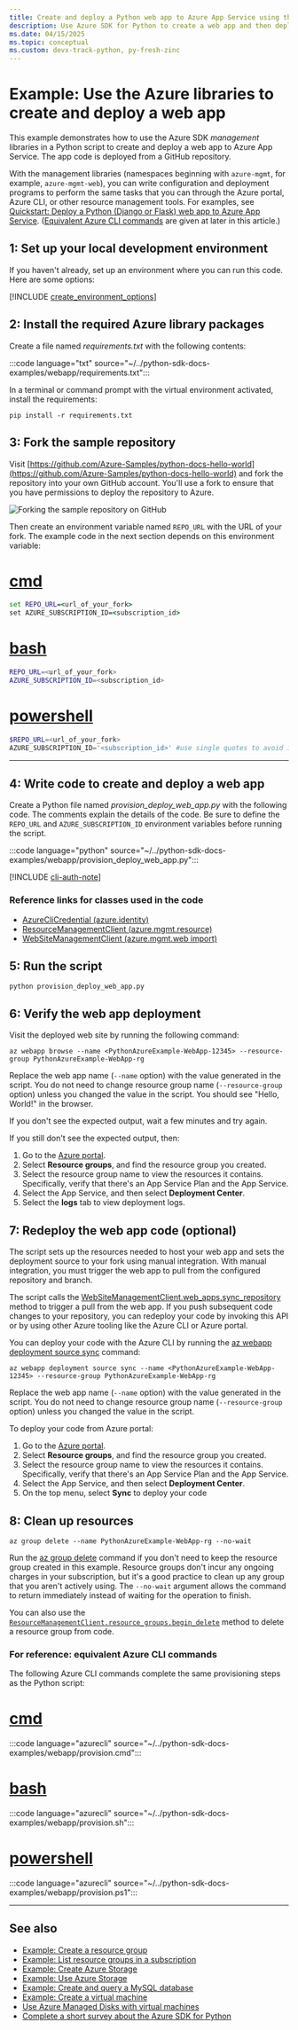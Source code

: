 ```yaml
---
title: Create and deploy a Python web app to Azure App Service using the Azure SDK libraries
description: Use Azure SDK for Python to create a web app and then deploy app code from a GitHub repository to Azure App Service.
ms.date: 04/15/2025
ms.topic: conceptual
ms.custom: devx-track-python, py-fresh-zinc
---
```


# Example: Use the Azure libraries to create and deploy a web app

This example demonstrates how to use the Azure SDK *management* libraries in a Python script to create  and deploy a web app to Azure App Service. The app code is deployed from a GitHub repository.

With the management libraries (namespaces beginning with `azure-mgmt`, for example, `azure-mgmt-web`), you can write configuration and deployment programs to perform the same tasks that you can through the Azure portal, Azure CLI, or other resource management tools. For examples, see [Quickstart: Deploy a Python (Django or Flask) web app to Azure App Service](/azure/app-service/quickstart-python). ([Equivalent Azure CLI commands](#for-reference-equivalent-azure-cli-commands) are given at later in this article.)

## 1: Set up your local development environment

If you haven't already, set up an environment where you can run this code. Here are some options:

[!INCLUDE [create_environment_options](../../includes/create-environment-options.md)]

## 2: Install the required Azure library packages

Create a file named *requirements.txt* with the following contents:

:::code language="txt" source="~/../python-sdk-docs-examples/webapp/requirements.txt":::

In a terminal or command prompt with the virtual environment activated, install the requirements:

```console
pip install -r requirements.txt
```

## 3: Fork the sample repository

Visit [https://github.com/Azure-Samples/python-docs-hello-world](https://github.com/Azure-Samples/python-docs-hello-world) and fork the repository into your own GitHub account. You'll use a fork to ensure that you have permissions to deploy the repository to Azure.

![Forking the sample repository on GitHub](../../media/azure-sdk-example-web-app/fork-github-repository.png)

Then create an environment variable named `REPO_URL` with the URL of your fork. The example code in the next section depends on this environment variable:

# [cmd](#tab/cmd)

```cmd
set REPO_URL=<url_of_your_fork>
set AZURE_SUBSCRIPTION_ID=<subscription_id>
```

# [bash](#tab/bash)

```bash
REPO_URL=<url_of_your_fork>
AZURE_SUBSCRIPTION_ID=<subscription_id>
```

# [powershell](#tab/powershell)

```powershell
$REPO_URL=<url_of_your_fork>
AZURE_SUBSCRIPTION_ID='<subscription_id>' #use single quotes to avoid interpolation
```

---

## 4: Write code to create and deploy a web app

Create a Python file named *provision_deploy_web_app.py* with the following code. The comments explain the details of the code. Be sure to define the `REPO_URL` and `AZURE_SUBSCRIPTION_ID` environment variables before running the script.

:::code language="python" source="~/../python-sdk-docs-examples/webapp/provision_deploy_web_app.py":::

[!INCLUDE [cli-auth-note](../../includes/cli-auth-note.md)]

### Reference links for classes used in the code

- [AzureCliCredential (azure.identity)](/python/api/azure-identity/azure.identity.azureclicredential)
- [ResourceManagementClient (azure.mgmt.resource)](/python/api/azure-mgmt-resource/azure.mgmt.resource.resourcemanagementclient)
- [WebSiteManagementClient (azure.mgmt.web import)](/python/api/azure-mgmt-web/azure.mgmt.web.websitemanagementclient)

## 5: Run the script

```console
python provision_deploy_web_app.py
```

## 6: Verify the web app deployment

Visit the deployed web site by running the following command:

```azurecli
az webapp browse --name <PythonAzureExample-WebApp-12345> --resource-group PythonAzureExample-WebApp-rg
```

Replace the web app name (`--name` option) with the value generated in the script. You do not need to change resource group name (`--resource-group` option) unless you changed the value in the script. You should see "Hello, World!" in the browser.

If you don't see the expected output, wait a few minutes and try again.

If you still don't see the expected output, then:

1. Go to the [Azure portal](https://portal.azure.com).
1. Select **Resource groups**, and find the resource group you created.
1. Select the resource group name to view the resources it contains. Specifically, verify that there's an App Service Plan and the App Service.
1. Select the App Service, and then select **Deployment Center**.
1. Select the **logs** tab to view deployment logs.

## 7: Redeploy the web app code (optional)

The script sets up the resources needed to host your web app and sets the deployment source to your fork using manual integration. With manual integration, you must trigger the web app to pull from the configured repository and branch.

The script calls the [WebSiteManagementClient.web_apps.sync_repository](/python/api/azure-mgmt-web/azure.mgmt.web.websitemanagementclient?view=azure-python#azure-mgmt-web-websitemanagementclient-web-apps) method to trigger a pull from the web app. If you push subsequent code changes to your repository, you can redeploy your code by invoking this API or by using other Azure tooling like the Azure CLI or Azure portal.

You can deploy your code with the Azure CLI by running the [az webapp deployment source sync](/cli/azure/webapp/deployment/source#az-webapp-deployment-source-sync)
 command:

```azurecli
az webapp deployment source sync --name <PythonAzureExample-WebApp-12345> --resource-group PythonAzureExample-WebApp-rg
```

Replace the web app name (`--name` option) with the value generated in the script. You do not need to change resource group name (`--resource-group` option) unless you changed the value in the script.

To deploy your code from Azure portal:

1. Go to the [Azure portal](https://portal.azure.com).
1. Select **Resource groups**, and find the resource group you created.
1. Select the resource group name to view the resources it contains. Specifically, verify that there's an App Service Plan and the App Service.
1. Select the App Service, and then select **Deployment Center**.
1. On the top menu, select **Sync** to deploy your code

## 8: Clean up resources

```azurecli
az group delete --name PythonAzureExample-WebApp-rg --no-wait
```

Run the [az group delete](/cli/azure/group#az-group-delete) command if you don't need to keep the resource group created in this example. Resource groups don't incur any ongoing charges in your subscription, but it's a good practice to clean up any group that you aren't actively using. The `--no-wait` argument allows the command to return immediately instead of waiting for the operation to finish.

You can also use the [`ResourceManagementClient.resource_groups.begin_delete`](/python/api/azure-mgmt-resource/azure.mgmt.resource.resources.v2021_04_01.operations.resourcegroupsoperations#azure-mgmt-resource-resources-v2021-04-01-operations-resourcegroupsoperations-begin-delete) method to delete a resource group from code.

### For reference: equivalent Azure CLI commands

The following Azure CLI commands complete the same provisioning steps as the Python script:

# [cmd](#tab/cmd)

:::code language="azurecli" source="~/../python-sdk-docs-examples/webapp/provision.cmd":::

# [bash](#tab/bash)

:::code language="azurecli" source="~/../python-sdk-docs-examples/webapp/provision.sh":::

# [powershell](#tab/powershell)
:::code language="azurecli" source="~/../python-sdk-docs-examples/webapp/provision.ps1":::

---

## See also

- [Example: Create a resource group](azure-sdk-example-resource-group.md)
- [Example: List resource groups in a subscription](azure-sdk-example-list-resource-groups.md)
- [Example: Create Azure Storage](azure-sdk-example-storage.md)
- [Example: Use Azure Storage](azure-sdk-example-storage-use.md)
- [Example: Create and query a MySQL database](azure-sdk-example-database.md)
- [Example: Create a virtual machine](azure-sdk-example-virtual-machines.md)
- [Use Azure Managed Disks with virtual machines](azure-sdk-samples-managed-disks.md)
- [Complete a short survey about the Azure SDK for Python](https://microsoft.qualtrics.com/jfe/form/SV_bNFX0HECjzPWMiG?Q_CHL=docs)
